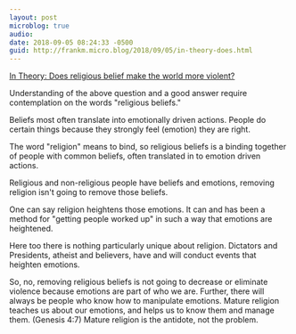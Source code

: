 ```yaml
---
layout: post
microblog: true
audio: 
date: 2018-09-05 08:24:33 -0500
guid: http://frankm.micro.blog/2018/09/05/in-theory-does.html
---
```

[In Theory: Does religious belief make the world more violent?](http://www.latimes.com/socal/burbank-leader/opinion/tn-blr-me-intheory-20180904-story.html)

Understanding of the above question and a good answer require contemplation on the words  "religious beliefs."

Beliefs most often translate into emotionally driven actions. People do certain things because they strongly feel (emotion) they are right.

The word "religion" means to bind, so religious beliefs is a binding together of people with common beliefs, often translated in to emotion driven actions. 

Religious and non-religious people have beliefs and emotions, removing religion isn't going to remove those beliefs. 

One can say religion heightens those emotions. It can and has been a method for "getting people worked up" in such a way that emotions are heightened. 

Here too there is nothing particularly unique about religion. Dictators and Presidents, atheist and believers, have and will conduct events that heighten emotions. 

So, no, removing religious beliefs is not going to decrease or eliminate violence because emotions are part of who we are. Further, there will always be people who know how to manipulate emotions. Mature religion teaches us about our emotions, and helps us to know them and manage them. (Genesis 4:7) Mature religion is the antidote, not the problem.
